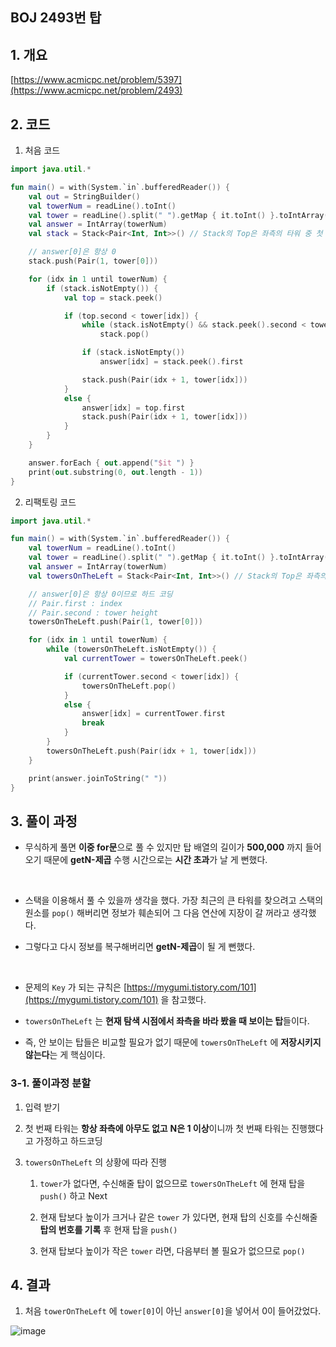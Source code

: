 ## BOJ 2493번 탑

## 1. 개요

[https://www.acmicpc.net/problem/5397](https://www.acmicpc.net/problem/2493)

## 2. 코드

1. 처음 코드

```kotlin
import java.util.*

fun main() = with(System.`in`.bufferedReader()) {
    val out = StringBuilder()
    val towerNum = readLine().toInt()
    val tower = readLine().split(" ").getMap { it.toInt() }.toIntArray()
    val answer = IntArray(towerNum)
    val stack = Stack<Pair<Int, Int>>() // Stack의 Top은 좌측의 타워 중 첫 번째로 큰 타워

    // answer[0]은 항상 0
    stack.push(Pair(1, tower[0]))

    for (idx in 1 until towerNum) {
        if (stack.isNotEmpty()) {
            val top = stack.peek()

            if (top.second < tower[idx]) {
                while (stack.isNotEmpty() && stack.peek().second < tower[idx])
                    stack.pop()

                if (stack.isNotEmpty())
                    answer[idx] = stack.peek().first

                stack.push(Pair(idx + 1, tower[idx]))
            }
            else {
                answer[idx] = top.first
                stack.push(Pair(idx + 1, tower[idx]))
            }
        }
    }

    answer.forEach { out.append("$it ") }
    print(out.substring(0, out.length - 1))
}
```

2. 리팩토링 코드

```kotlin
import java.util.*

fun main() = with(System.`in`.bufferedReader()) {
    val towerNum = readLine().toInt()
    val tower = readLine().split(" ").getMap { it.toInt() }.toIntArray()
    val answer = IntArray(towerNum)
    val towersOnTheLeft = Stack<Pair<Int, Int>>() // Stack의 Top은 좌측의 타워 중 보이는 첫 번째 타워

    // answer[0]은 항상 0이므로 하드 코딩
    // Pair.first : index
    // Pair.second : tower height
    towersOnTheLeft.push(Pair(1, tower[0]))

    for (idx in 1 until towerNum) {
        while (towersOnTheLeft.isNotEmpty()) {
            val currentTower = towersOnTheLeft.peek()

            if (currentTower.second < tower[idx]) {
                towersOnTheLeft.pop()
            }
            else {
                answer[idx] = currentTower.first
                break
            }
        }
        towersOnTheLeft.push(Pair(idx + 1, tower[idx]))
    }

    print(answer.joinToString(" "))
}
```

## 3. 풀이 과정

- 무식하게 풀면 **이중 for문**으로 풀 수 있지만 탑 배열의 길이가 **500,000** 까지 들어오기 때문에 **getN-제곱** 수행 시간으로는 **시간 초과**가 날 게 뻔했다.
</br>

- 스택을 이용해서 풀 수 있을까 생각을 했다. 가장 최근의 큰 타워를 찾으려고 스택의 원소를 `pop()` 해버리면 정보가 훼손되어 그 다음 연산에 지장이 갈 꺼라고 생각했다.

- 그렇다고 다시 정보를 복구해버리면 **getN-제곱**이 될 게 뻔했다.
</br>

- 문제의 `Key` 가 되는 규칙은 [https://mygumi.tistory.com/101](https://mygumi.tistory.com/101) 을 참고했다.

- `towersOnTheLeft` 는 **현재 탐색 시점에서 좌측을 바라 봤을 때 보이는 탑**들이다.

- 즉, 안 보이는 탑들은 비교할 필요가 없기 때문에 `towersOnTheLeft` 에 **저장시키지 않는다**는 게 핵심이다.

### 3-1. 풀이과정 분할

1. 입력 받기

2. 첫 번째 타워는 **항상 좌측에 아무도 없고** **N은 1 이상**이니까 첫 번째 타워는 진행했다고 가정하고 하드코딩

3. `towersOnTheLeft` 의 상황에 따라 진행

    1. `tower`가 없다면, 수신해줄 탑이 없으므로 `towersOnTheLeft` 에 현재 탑을 `push()` 하고 Next
    
    2. 현재 탑보다 높이가 크거나 같은 `tower` 가 있다면, 현재 탑의 신호를 수신해줄 **탑의 번호를 기록** 후 현재 탑을 `push()`
    
    3. 현재 탑보다 높이가 작은 `tower` 라면, 다음부터 볼 필요가 없으므로 `pop()`

## 4. 결과

1. 처음 `towerOnTheLeft` 에 `tower[0]`이 아닌 `answer[0]`을 넣어서 0이 들어갔었다.

![image](https://user-images.githubusercontent.com/24761073/88151136-458a8a00-cc3d-11ea-9a78-2f74c53b1a98.png)